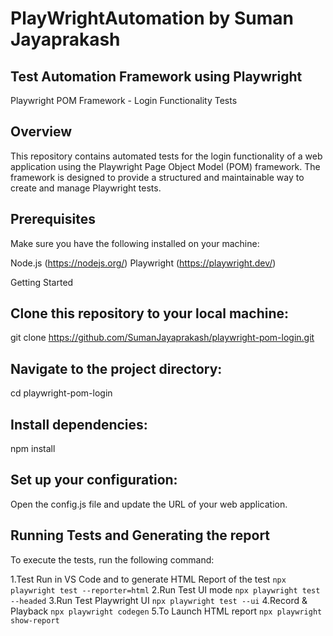 # PlayWrightAutomation by Suman Jayaprakash
## Test Automation Framework using Playwright

Playwright POM Framework - Login Functionality Tests
## Overview
This repository contains automated tests for the login functionality of a web application using the Playwright Page Object Model (POM) framework. The framework is designed to provide a structured and maintainable way to create and manage Playwright tests.

## Prerequisites
Make sure you have the following installed on your machine:

Node.js (https://nodejs.org/)
Playwright (https://playwright.dev/)

Getting Started
## Clone this repository to your local machine:
git clone https://github.com/SumanJayaprakash/playwright-pom-login.git
## Navigate to the project directory:
cd playwright-pom-login
## Install dependencies:
npm install
## Set up your configuration:
Open the config.js file and update the URL of your web application.

## Running Tests and Generating the report
To execute the tests, run the following command:

1.Test Run in VS Code and to generate HTML Report of the test
`npx playwright test --reporter=html`
2.Run Test UI mode
`npx playwright test --headed`
3.Run Test Playwright UI
`npx playwright test --ui`
4.Record & Playback 
`npx playwright codegen`
5.To Launch HTML report
`npx playwright show-report`

